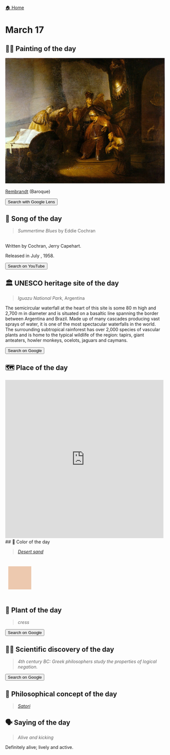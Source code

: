 
[🏠 Home](../../index.md)

# March 17

## 🧑‍🎨 Painting of the day

<img width="600" src="../img/Rembrandt_6.jpg">

[Rembrandt](http://en.wikipedia.org/wiki/Rembrandt) (Baroque)

<button class="btn btn-success"
onclick=" window.open('https://lens.google.com/uploadbyurl?url=https://iretes.github.io/one-a-day/data/img/Rembrandt_6.jpg','_blank')">
Search with Google Lens
</button>

## 🎼 Song of the day

> *Summertime Blues*
by Eddie Cochran

<br />Written by Cochran, Jerry Capehart.

Released in July , 1958.

<button class="btn btn-success"
onclick=" window.open('http://www.youtube.com/search?q=Summertime Blues by Eddie Cochran','_blank')">
Search on YouTube
</button>

## 🏛️ UNESCO heritage site of the day

> *Iguazu National Park*, Argentina

<p>The semicircular waterfall at the heart of this site is some 80 m high and 2,700 m in diameter and is situated on a basaltic line spanning the border between Argentina and Brazil. Made up of many cascades producing vast sprays of water, it is one of the most spectacular waterfalls in the world. The surrounding subtropical rainforest has over 2,000 species of vascular plants and is home to the typical wildlife of the region: tapirs, giant anteaters, howler monkeys, ocelots, jaguars and caymans.</p>

<button class="btn btn-success"
onclick=" window.open('http://www.google.com/search?q=Iguazu National Park','_blank')">
Search on Google
</button>

## 🗺️ Place of the day

<iframe
src="https://www.mapcrunch.com"
name="mapcrunch"
width="500"
height="500"
allowTransparency="true"
scrolling="no"
frameborder="0"
>
</iframe>
## 🎨 Color of the day

> *[Desert sand](https://en.wikipedia.org/wiki/Desert_sand_(color))*

<div style="color:#EDC9AF; font-size: 100px;">&#9632;</div>

## 🌿 Plant of the day

> *cress*

<button class="btn btn-success"
onclick=" window.open('http://www.google.com/search?q=cress','_blank')">
Search on Google
</button>

## 🧑‍🔬 Scientific discovery of the day

> *4th century BC: Greek philosophers study the properties of logical negation.*

<button class="btn btn-success"
onclick=" window.open('http://www.google.com/search?q=4th century BC: Greek philosophers study the properties of logical negation.','_blank')"> 
Search on Google
</button>

## 💭 Philosophical concept of the day

> *[Satori](https://en.wikipedia.org/wiki/Satori)*

## 🗣️ Saying of the day

> *Alive and kicking*

Definitely alive; lively and active. 
